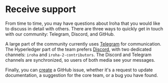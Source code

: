 # Receive support

From time to time, you may have questions about Iroha that you would like to discuss in detail with others.
There are three ways to quickly get in touch with our community: Telegram, Discord, and GitHub.

A large part of the community currently uses [Telegram](https://t.me/hyperledgeriroha) for communication.
The Hyperledger part of the team prefers [Discord](https://discord.gg/hyperledger), with two dedicated channels: `iroha` and `iroha-2-contributors`.
The Discord and Telegram channels are synchronized, so users of both media see your messages.

Finally, you can [create](https://github.com/hyperledger/iroha/issues/new/choose) a GitHub issue, whether it's a request to update documentation, a suggestion for the core team, or a bug you have found.
